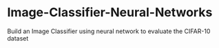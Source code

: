 # Image-Classifier-Neural-Networks
Build an Image Classifier using neural network to evaluate the CIFAR-10 dataset 
